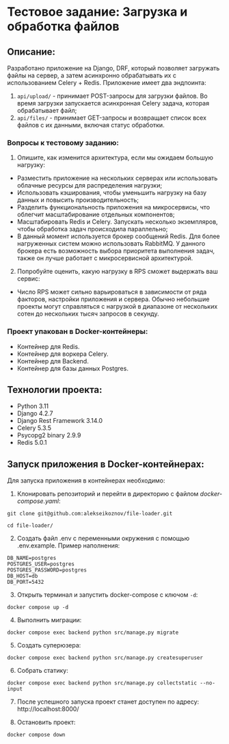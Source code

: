 # Тестовое задание: Загрузка и обработка файлов

## Описание:

Разработано приложение на Django, DRF, который позволяет загружать файлы на сервер, а затем асинхронно обрабатывать их с использованием Celery + Redis.
Приложение имеет два эндпоинта:
1. `api/upload/` - принимает POST-запросы для загрузки файлов. Во время загрузки запускается асинхронная Celery задача, которая обрабатывает файл;
2. `api/files/` - принимает GET-запросы и возвращает список всех файлов с их данными, включая статус обработки.

### Вопросы к тестовому заданию:

1. Опишите, как изменится архитектура, если мы ожидаем большую нагрузку:
 - Разместить приложение на нескольких серверах или использовать облачные ресурсы для распределения нагрузки;
 - Использовать кэширования, чтобы уменьшить нагрузку на базу данных и повысить производительность;
 - Разделить функциональность приложения на микросервисы, что облегчит масштабирование отдельных компонентов;
 - Масштабировать Redis и Celery. Запускать несколько экземпляров, чтобы обработка задач происходила параллельно;
 - В данный момент используется брокер сообщений Redis. Для более нагруженных систем можно использовать RabbitMQ. У данного брокера есть возможность выбора приоритета выполнения задач, также он лучше работает с микросервисной архитектурой.

2. Попробуйте оценить, какую нагрузку в RPS сможет выдержать ваш сервис:
 - Число RPS может сильно варьироваться в зависимости от ряда факторов, настройки приложения и сервера. Обычно небольшие проекты могут справляться с нагрузкой в диапазоне от нескольких сотен до нескольких тысяч запросов в секунду.

### Проект упакован в Docker-контейнеры:

- Контейнер для Redis.
- Контейнер для воркера Celery.
- Контейнер для Backend.
- Контейнер для базы данных Postgres.

## Технологии проекта:

- Python 3.11
- Django 4.2.7
- Django Rest Framework 3.14.0
- Celery 5.3.5
- Psycopg2 binary 2.9.9
- Redis 5.0.1

## Запуск приложения в Docker-контейнерах:

Для запуска приложения в контейнерах необходимо:

1. Клонировать репозиторий и перейти в директорию с файлом *docker-compose.yaml*:  
```
git clone git@github.com:alekseikoznov/file-loader.git
```
```
cd file-loader/
```

2. Создать файл .env с переменными окружения c помощью .env.example. Пример наполнения:
```
DB_NAME=postgres
POSTGRES_USER=postgres
POSTGRES_PASSWORD=postgres
DB_HOST=db
DB_PORT=5432
```

3. Открыть терминал и запустить docker-compose с ключом `-d`:
```
docker compose up -d
```

4. Выполнить миграции:
```
docker compose exec backend python src/manage.py migrate
```

5. Создать суперюзера:
```
docker compose exec backend python src/manage.py createsuperuser
```

6. Собрать статику:
```
docker compose exec backend python src/manage.py collectstatic --no-input
```

7. После успешного запуска проект станет доступен по адресу:  
http://localhost:8000/

8. Остановить проект:
```
docker compose down
```
